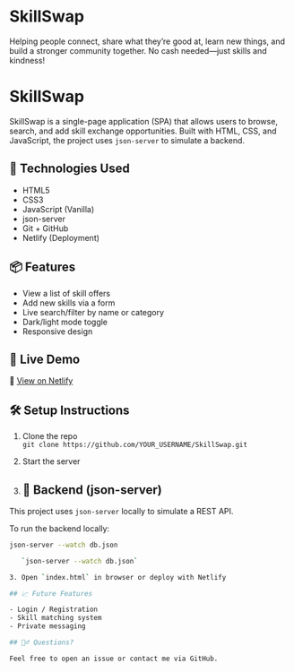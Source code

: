 # SkillSwap
Helping people connect, share what they’re good at, learn new things, and build a stronger community together. No cash needed—just skills and kindness!
# SkillSwap

SkillSwap is a single-page application (SPA) that allows users to browse, search, and add skill exchange opportunities. Built with HTML, CSS, and JavaScript, the project uses `json-server` to simulate a backend.

## 🔧 Technologies Used

- HTML5
- CSS3
- JavaScript (Vanilla)
- json-server
- Git + GitHub
- Netlify (Deployment)

## 📦 Features

- View a list of skill offers
- Add new skills via a form
- Live search/filter by name or category
- Dark/light mode toggle
- Responsive design

## 🚀 Live Demo

🔗 [View on Netlify](https://skillswap2025.netlify.app/)

## 🛠️ Setup Instructions

1. Clone the repo  
   `git clone https://github.com/YOUR_USERNAME/SkillSwap.git`

2. Start the server
3. ## 📡 Backend (json-server)

This project uses `json-server` locally to simulate a REST API.

To run the backend locally:

```bash
json-server --watch db.json

   `json-server --watch db.json`

3. Open `index.html` in browser or deploy with Netlify

## 📈 Future Features

- Login / Registration
- Skill matching system
- Private messaging

## 🙋‍♂️ Questions?

Feel free to open an issue or contact me via GitHub.
